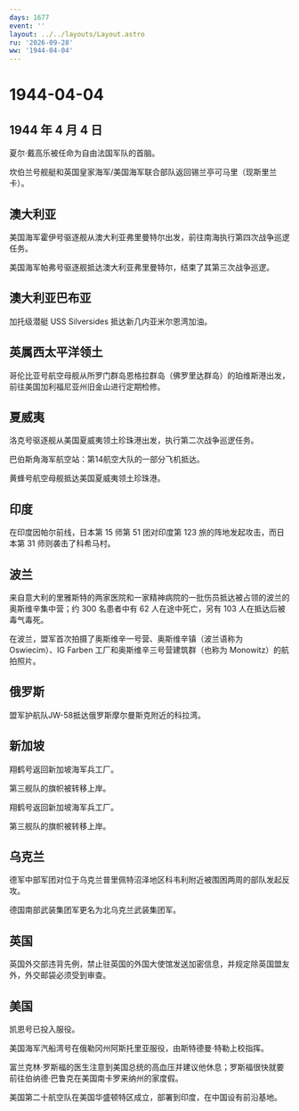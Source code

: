 ```yaml
---
days: 1677
event: ''
layout: ../../layouts/Layout.astro
ru: '2026-09-28'
ww: '1944-04-04'
---
```


# 1944-04-04

## 1944 年 4 月 4 日

夏尔·戴高乐被任命为自由法国军队的首脑。

坎伯兰号舰艇和英国皇家海军/美国海军联合部队返回锡兰亭可马里（现斯里兰卡）。

## 澳大利亚

美国海军霍伊号驱逐舰从澳大利亚弗里曼特尔出发，前往南海执行第四次战争巡逻任务。

美国海军帕弗号驱逐舰抵达澳大利亚弗里曼特尔，结束了其第三次战争巡逻。

## 澳大利亚巴布亚

加托级潜艇 USS Silversides 抵达新几内亚米尔恩湾加油。

## 英属西太平洋领土

哥伦比亚号航空母舰从所罗门群岛恩格拉群岛（佛罗里达群岛）的珀维斯港出发，前往美国加利福尼亚州旧金山进行定期检修。

## 夏威夷

洛克号驱逐舰从美国夏威夷领土珍珠港出发，执行第二次战争巡逻任务。

巴伯斯角海军航空站：第14航空大队的一部分飞机抵达。

黄蜂号航空母舰抵达美国夏威夷领土珍珠港。

## 印度

在印度因帕尔前线，日本第 15 师第 51 团对印度第 123
旅的阵地发起攻击，而日本第 31 师则袭击了科希马村。

## 波兰

来自意大利的里雅斯特的两家医院和一家精神病院的一批伤员抵达被占领的波兰的奥斯维辛集中营；约
300 名患者中有 62 人在途中死亡，另有 103 人在抵达后被毒气毒死。

在波兰，盟军首次拍摄了奥斯维辛一号营、奥斯维辛镇（波兰语称为
Oswiecim）、IG Farben 工厂和奥斯维辛三号营建筑群（也称为
Monowitz）的航拍照片。

## 俄罗斯

盟军护航队JW-58抵达俄罗斯摩尔曼斯克附近的科拉湾。

## 新加坡

翔鹤号返回新加坡海军兵工厂。

第三舰队的旗帜被转移上岸。

翔鹤号返回新加坡海军兵工厂。

第三舰队的旗帜被转移上岸。

## 乌克兰

德军中部军团对位于乌克兰普里佩特沼泽地区科韦利附近被围困两周的部队发起反攻。

德国南部武装集团军更名为北乌克兰武装集团军。

## 英国

英国外交部违背先例，禁止驻英国的外国大使馆发送加密信息，并规定除英国盟友外，外交邮袋必须受到审查。

## 美国

凯恩号已投入服役。

美国海军汽船湾号在俄勒冈州阿斯托里亚服役，由斯特德曼·特勒上校指挥。

富兰克林·罗斯福的医生注意到美国总统的高血压并建议他休息；罗斯福很快就要前往伯纳德·巴鲁克在美国南卡罗来纳州的家度假。

美国第二十航空队在美国华盛顿特区成立，部署到印度，在中国设有前沿基地。
